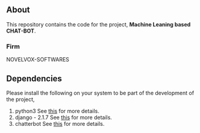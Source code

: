 ## About

This repository contains the code for the project, **Machine Leaning based CHAT-BOT**.
 

### Firm
NOVELVOX-SOFTWARES
 

## Dependencies

Please install the following on your system to be part
of the development of the project,

1. python3
See [this](https://docs.python-guide.org/starting/install3/linux/) for more details.
2. django - 2.1.7
See [this](https://www.djangoproject.com/download/) for more details.
3. chatterbot
See [this](https://chatterbot.readthedocs.io/en/stable/) for more details.

